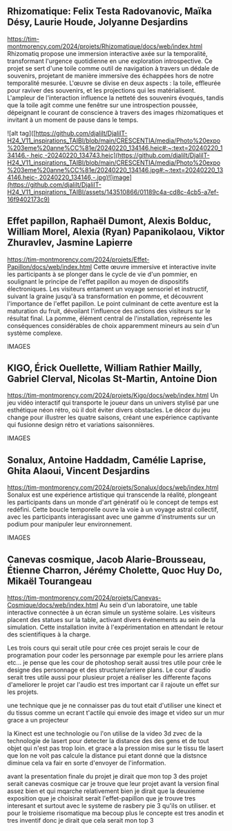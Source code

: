 ## Rhizomatique: Felix Testa Radovanovic, Maïka Désy, Laurie Houde, Jolyanne Desjardins
https://tim-montmorency.com/2024/projets/Rhizomatique/docs/web/index.html
Rhizomatiq propose une immersion interactive axée sur la temporalité, transformant l'urgence quotidienne en une exploration introspective. Ce projet se sert d'une toile comme outil de navigation à travers un dédale de souvenirs, projetant de manière immersive des échappées hors de notre temporalité mesurée. L'œuvre se divise en deux aspects : la toile, effleurée pour raviver des souvenirs, et les projections qui les matérialisent. L'ampleur de l'interaction influence la netteté des souvenirs évoqués, tandis que la toile agit comme une fenêtre sur une introspection poussée, dépeignant le courant de conscience à travers des images rhizomatiques et invitant à un moment de pause dans le temps.

![alt tag]([https://github.com/djalilt/DjalilT-H24_V11_inspirations_TAIBI/blob/main/CRESCENTIA/media/Photo%20expo%203eme%20anne%CC%81e/20240220_134146.heic#:~:text=20240220_134146.-,heic,-20240220_134743.heic](https://github.com/djalilt/DjalilT-H24_V11_inspirations_TAIBI/blob/main/CRESCENTIA/media/Photo%20expo%203eme%20anne%CC%81e/20240220_134146.jpg#:~:text=20240220_134146.heic-,20240220_134146,-.jpg)![image](https://github.com/djalilt/DjalilT-H24_V11_inspirations_TAIBI/assets/143510866/01189c4a-cd8c-4cb5-a7ef-16f9402173c9)


## Effet papillon, Raphaël Dumont, Alexis Bolduc, William Morel, Alexia (Ryan) Papanikolaou, Viktor Zhuravlev, Jasmine Lapierre
https://tim-montmorency.com/2024/projets/Effet-Papillon/docs/web/index.html
Cette œuvre immersive et interactive invite les participants à se plonger dans le cycle de vie d'un pommier, en soulignant le principe de l'effet papillon au moyen de dispositifs électroniques. Les visiteurs entament un voyage sensoriel et instructif, suivant la graine jusqu'à sa transformation en pomme, et découvrent l'importance de l'effet papillon. Le point culminant de cette aventure est la maturation du fruit, dévoilant l'influence des actions des visiteurs sur le résultat final. La pomme, élément central de l'installation, représente les conséquences considérables de choix apparemment mineurs au sein d'un système complexe.

IMAGES

## KIGO, Érick Ouellette, William Rathier Mailly, Gabriel Clerval, Nicolas St-Martin, Antoine Dion
https://tim-montmorency.com/2024/projets/Kigo/docs/web/index.html
Un jeu vidéo interactif qui transporte le joueur dans un univers stylisé par une esthétique néon rétro, où il doit éviter divers obstacles. Le décor du jeu change pour illustrer les quatre saisons, créant une expérience captivante qui fusionne design rétro et variations saisonnières.

IMAGES

## Sonalux, Antoine Haddadm, Camélie Laprise, Ghita Alaoui, Vincent Desjardins
https://tim-montmorency.com/2024/projets/Sonalux/docs/web/index.html
Sonalux est une expérience artistique qui transcende la réalité, plongeant les participants dans un monde d'art génératif où le concept de temps est redéfini. Cette boucle temporelle ouvre la voie à un voyage astral collectif, avec les participants interagissant avec une gamme d'instruments sur un podium pour manipuler leur environnement.

IMAGES

## Canevas cosmique, Jacob Alarie-Brousseau, Étienne Charron, Jérémy Cholette, Quoc Huy Do, Mikaël Tourangeau
https://tim-montmorency.com/2024/projets/Canevas-Cosmique/docs/web/index.html
Au sein d'un laboratoire, une table interactive connectée à un écran simule un système solaire. Les visiteurs placent des statues sur la table, activant divers événements au sein de la simulation. Cette installation invite à l'expérimentation en attendant le retour des scientifiques à la charge.

Les trois cours qui serait utile pour crée ces projet serais le cour de programation pour coder les personnage par exemple pour les arriere plans etc... 
je pense que les cour de photoshop serait aussi tres utile pour crée le designe des personnage et des structure/arriere plans.
Le cour d'audio serait tres utile aussi pour plusieur projet a réaliser les differente façons d'ameliorer le projet car l'audio est tres important car il rajoute un effet sur les projets.

une technique que je ne connaisser pas du tout etait d'utiliser une kinect et du tissus comme un ecrant t'actile qui envoie des image et video sur un mur grace a un projecteur 

la Kinect est une technologie ou l'on utilise de la video 3d zvec de la technologie de lasert pour detecter la distance des des gens et de tout objet qui n'est pas trop loin. et grace a la pression mise sur le tissu tle lasert que lon ne voit pas calcule la distance pui etant donné que la distsnce diminue cela va fair en sorte d'envoyer de l'information.

avant la presentation finale du projet je dirait que mon top 3 des projet serait canevas cosmique car je trouve que leur projet avant la version final assez bien et qui mqarche relativement bien je dirait que la deuxieme exposition que je choisirait serait l'effet-papillon que je trouve tres interesant et surtout avec le systeme de rasbery pie 3 qu'ils on utiliser. et pour le troisieme risomatique ma becoup plus le concepte est tres anodin et tres inventif donc je dirait que cela serait mon top 3 
